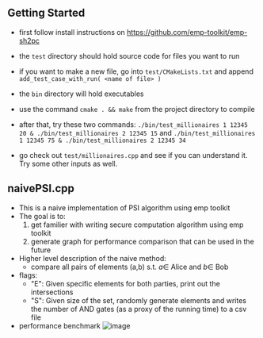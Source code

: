 ## Getting Started
- first follow install instructions on https://github.com/emp-toolkit/emp-sh2pc 

- the `test` directory should hold source code for files you want to run
- if you want to make a new file, go into `test/CMakeLists.txt` and append `add_test_case_with_run( <name of file> )`
- the `bin` directory will hold executables
- use the command `cmake . && make` from the project directory to compile
- after that, try these two commands: `./bin/test_millionaires 1 12345 20 & ./bin/test_millionaires 2 12345 15` and `./bin/test_millionaires 1 12345 75 & ./bin/test_millionaires 2 12345 34`
- go check out `test/millionaires.cpp` and see if you can understand it. Try some other inputs as well.

## naivePSI.cpp 

- This is a naive implementation of PSI algorithm using emp toolkit 
- The goal is to: 
    1. get familier with writing secure computation algorithm using emp toolkit
    2. generate graph for performance comparison that can be used in the future
- Higher level description of the naive method:
    * compare all pairs of elements (a,b) s.t. $a \in$ Alice and $b \in$ Bob
- flags:
    * "E": Given specific elements for both parties, print out the intersections
    * "S": Given size of the set, randomly generate elements and writes the number of AND gates (as a proxy of the running time) to a csv file
- performance benchmark
  ![image](https://github.com/Elle-Wen/elle-psi/assets/70612012/a6d10bed-7dc1-4176-8a4b-795d6368deda)
